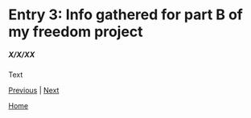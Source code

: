 # Entry 3: Info gathered for part B of my freedom project
##### X/X/XX

Text

[Previous](entry02.md) | [Next](entry04.md)

[Home](../README.md)
